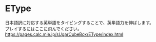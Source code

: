 ﻿# EType

日本語訳に対応する英単語をタイピングすることで、英単語力を伸ばします。
プレイするにはここに飛んでください。 
https://pages.calc.mie.jp/sUgarCubeBox/EType/index.html
